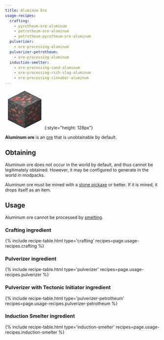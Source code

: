 ```yaml
---
title: Aluminum Ore
usage-recipes:
  crafting:
    - pyrotheum-ore-aluminum
    - petrotheum-ore-aluminum
    - petrotheum-pyrotheum-ore-aluminum
  pulverizer:
    - ore-processing-aluminum
  pulverizer-petrotheum:
    - ore-processing-aluminum
  induction-smelter:
    - ore-processing-sand-aluminum
    - ore-processing-rich-slag-aluminum
    - ore-processing-cinnabar-aluminum
---
```


![Aluminum Ore](/assets/images/thermal-foundation/ore-aluminum.png){:style="height: 128px"}


**Aluminum ore** is an [ore](https://minecraft.gamepedia.com/Ore) that is
unobtainable by default.


Obtaining
---------
Aluminum ore does not occur in the world by default, and thus cannot be
legitimately obtained. However, it may be configured to generate in the world in
modpacks.

Aluminum ore must be mined with a [stone
pickaxe](https://minecraft.gamepedia.com/Pickaxe) or better. If it is mined, it
drops itself as an item.


Usage
-----

Aluminum ore cannot be processed by
[smelting](https://minecraft.gamepedia.com/Smelting).

### Crafting ingredient
{% include recipe-table.html type='crafting' recipes=page.usage-recipes.crafting %}

### Pulverizer ingredient
{% include recipe-table.html type='pulverizer' recipes=page.usage-recipes.pulverizer %}

### Pulverizer with Tectonic Initiator ingredient
{% include recipe-table.html type='pulverizer-petrotheum' recipes=page.usage-recipes.pulverizer-petrotheum %}

### Induction Smelter ingredient
{% include recipe-table.html type='induction-smelter' recipes=page.usage-recipes.induction-smelter %}
